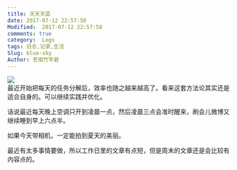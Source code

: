 ```yaml
---
title: 天天天蓝
date: 2017-07-12 22:57:58
Modified:  2017-07-12 22:57:58
comments: true
category:  Logs
tags: 日志,记录,生活
Slug: blue-sky
Author: 苍南竹竿君
---
```

![](http://wx3.sinaimg.cn/mw690/ad108d28gy1fhdpovts1kj20rs0deak1.jpg)  
最近开始把每天的任务分解后，效率也随之越来越高了。看来这套方法论其实还是适合自身的。可以继续实践并优化。  

话说最近每天晚上空调只开到凌晨一点，然后凌晨三点会准时醒来，刷会儿微博又继续睡到早上六点半。  

如果今天带相机，一定能拍到夏天的美丽。  

最近有太多事情要做，所以工作日里的文章有点短，但是周末的文章还是会比较有内容点的。